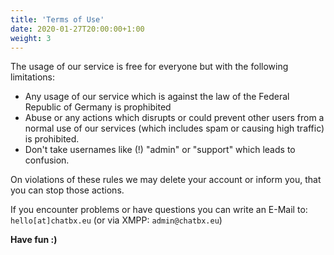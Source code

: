 ```yaml
---
title: 'Terms of Use'
date: 2020-01-27T20:00:00+1:00
weight: 3
---
```


The usage of our service is free for everyone but with the following limitations:

- Any usage of our service which is against the law of the Federal Republic of Germany is prophibited
- Abuse or any actions which disrupts or could prevent other users from a normal use of our services (which includes spam or causing high traffic) is prohibited. 
- Don't take usernames like (!) "admin" or "support" which leads to confusion. 

On violations of these rules we may delete your account or inform you, that you can stop those actions. 

If you encounter problems or have questions you can write an E-Mail to: `hello[at]chatbx.eu` (or via XMPP: `admin@chatbx.eu`)

**Have fun :)**
